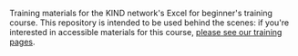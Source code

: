 Training materials for the KIND network's Excel for beginner's training course. This repository is intended to be used behind the scenes: if you're interested in accessible materials for this course, [please see our training pages](https://nes-dew.github.io/KIND-training/excel_main.html).
